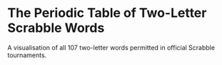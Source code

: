 # The Periodic Table of Two-Letter Scrabble Words

A visualisation of all 107 two-letter words permitted in official Scrabble tournaments.